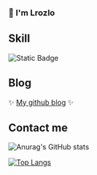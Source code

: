 ### 👋 I'm Lrozlo

## Skill
<img alt="Static Badge" src="https://img.shields.io/badge/-C++-hexcode#00599C?style=flat&logo=cplusplus&logocolor=white">

## Blog
✨ [My github blog](https://lrozlo.github.io) ✨

## Contact me


![Anurag's GitHub stats](https://github-readme-stats.vercel.app/api?username=Lrozlo&show_icons=true)

[![Top Langs](https://github-readme-stats.vercel.app/api/top-langs/?username=Lrozlo&layout=compact)](https://github.com/Lrozlo/github-readme-stats)

